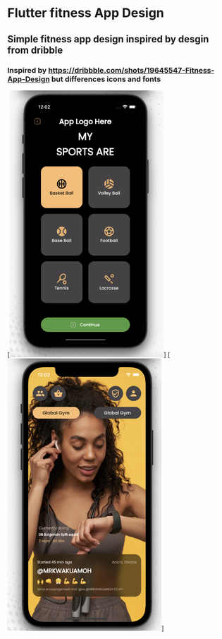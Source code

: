 # Flutter fitness App Design 
## Simple fitness app design inspired by desgin from dribble
### Inspired by https://dribbble.com/shots/19645547-Fitness-App-Design but differences icons and fonts
 [<img src="https://github.com/ket-c/Flutter-fitness-app-design/blob/main/assets/screnshots/Screenshot%202022-11-27%20at%2012.02.13%20AM.png" width="350"/>]
[<img src="https://github.com/ket-c/Flutter-fitness-app-design/blob/main/assets/screnshots/Screenshot%202022-11-27%20at%2012.02.28%20AM.png" width="350"/>]
 

